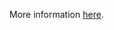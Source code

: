 More information [here](https://docs.prismacloud.io/en/enterprise-edition/policy-reference/google-cloud-policies/google-cloud-iam-policies/bc-gcp-iam-10).
